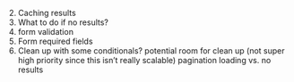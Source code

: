 
2. Caching results
3. What to do if no results?
4. form validation
5. Form required fields
6. Clean up with some conditionals?
potential room for clean up (not super high priority since this isn’t really scalable)
pagination
loading vs. no results
